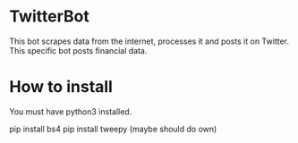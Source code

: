 # TwitterBot

This bot scrapes data from the internet, processes it and posts it on Twitter. This specific bot posts financial data. 

# How to install

You must have python3 installed. 

pip install bs4
pip install tweepy (maybe should do own)


